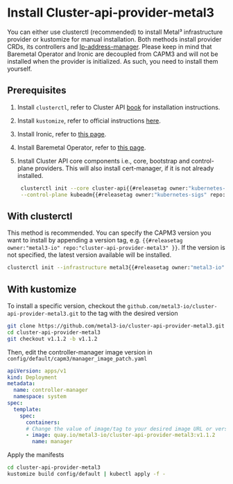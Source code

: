 # Install Cluster-api-provider-metal3

You can either use clusterctl (recommended) to install Metal³ infrastructure provider
or kustomize for manual installation. Both methods install provider CRDs,
its controllers and [Ip-address-manager](https://github.com/metal3-io/ip-address-manager).
Please keep in mind that Baremetal Operator and Ironic are decoupled from CAPM3
and will not be installed when the provider is initialized. As such, you need to
install them yourself.

## Prerequisites

1. Install `clusterctl`, refer to Cluster API [book](https://cluster-api.sigs.k8s.io/user/quick-start.html#install-clusterctl) for installation instructions.
1. Install `kustomize`, refer to official instructions [here](https://kubectl.docs.kubernetes.io/installation/kustomize/).
1. Install Ironic, refer to [this page](../ironic/ironic_installation.html).
1. Install Baremetal Operator, refer to [this page](../bmo/install_baremetal_operator.html).
1. Install Cluster API core components i.e., core, bootstrap and control-plane providers. This will also install cert-manager, if it is not already installed.

    ```bash
     clusterctl init --core cluster-api{{#releasetag owner:"kubernetes-sigs" repo:"cluster-api"}} --bootstrap kubeadm{{#releasetag owner:"kubernetes-sigs" repo:"cluster-api"}} \
     --control-plane kubeadm{{#releasetag owner:"kubernetes-sigs" repo:"cluster-api"}} -v5
    ```

## With clusterctl

This method is recommended. You can specify the CAPM3 version you want to install by appending a version tag, e.g. `{{#releasetag owner:"metal3-io" repo:"cluster-api-provider-metal3" }}`. If the version is not specified, the latest version available will be installed.

```bash
clusterctl init --infrastructure metal3{{#releasetag owner:"metal3-io" repo:"cluster-api-provider-metal3"}}
```

## With kustomize

To install a specific version, checkout the `github.com/metal3-io/cluster-api-provider-metal3.git` to the tag with the desired version

```bash
git clone https://github.com/metal3-io/cluster-api-provider-metal3.git
cd cluster-api-provider-metal3
git checkout v1.1.2 -b v1.1.2

```

Then, edit the controller-manager image version in `config/default/capm3/manager_image_patch.yaml`

```yaml
apiVersion: apps/v1
kind: Deployment
metadata:
  name: controller-manager
  namespace: system
spec:
  template:
    spec:
      containers:
      # Change the value of image/tag to your desired image URL or version tag
      - image: quay.io/metal3-io/cluster-api-provider-metal3:v1.1.2
        name: manager
```

Apply the manifests

```bash
cd cluster-api-provider-metal3
kustomize build config/default | kubectl apply -f -
```
